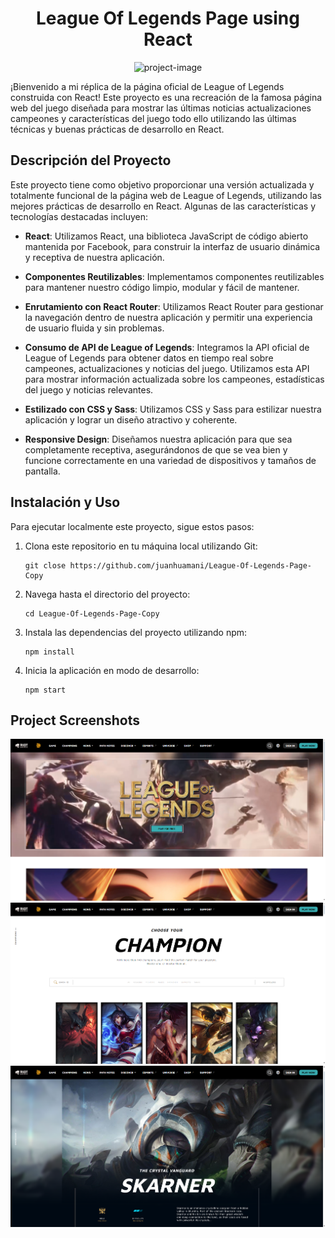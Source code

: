 <h1 align="center" id="title">League Of Legends Page using React</h1>

<p align="center"><img src="https://logos-world.net/wp-content/uploads/2020/11/League-of-Legends-Logo.png" alt="project-image"></p>

<p id="description">¡Bienvenido a mi réplica de la página oficial de League of Legends construida con React! Este proyecto es una recreación de la famosa página web del juego diseñada para mostrar las últimas noticias actualizaciones campeones y características del juego todo ello utilizando las últimas técnicas y buenas prácticas de desarrollo en React.</p>

## Descripción del Proyecto

Este proyecto tiene como objetivo proporcionar una versión actualizada y totalmente funcional de la página web de League of Legends, utilizando las mejores prácticas de desarrollo en React. Algunas de las características y tecnologías destacadas incluyen:

- **React**: Utilizamos React, una biblioteca JavaScript de código abierto mantenida por Facebook, para construir la interfaz de usuario dinámica y receptiva de nuestra aplicación.

- **Componentes Reutilizables**: Implementamos componentes reutilizables para mantener nuestro código limpio, modular y fácil de mantener.

- **Enrutamiento con React Router**: Utilizamos React Router para gestionar la navegación dentro de nuestra aplicación y permitir una experiencia de usuario fluida y sin problemas.

- **Consumo de API de League of Legends**: Integramos la API oficial de League of Legends para obtener datos en tiempo real sobre campeones, actualizaciones y noticias del juego. Utilizamos esta API para mostrar información actualizada sobre los campeones, estadísticas del juego y noticias relevantes.

- **Estilizado con CSS y Sass**: Utilizamos CSS y Sass para estilizar nuestra aplicación y lograr un diseño atractivo y coherente.

- **Responsive Design**: Diseñamos nuestra aplicación para que sea completamente receptiva, asegurándonos de que se vea bien y funcione correctamente en una variedad de dispositivos y tamaños de pantalla.

## Instalación y Uso

Para ejecutar localmente este proyecto, sigue estos pasos:

1. Clona este repositorio en tu máquina local utilizando Git:
   ```
   git close https://github.com/juanhuamani/League-Of-Legends-Page-Copy
2. Navega hasta el directorio del proyecto:
   ```
   cd League-Of-Legends-Page-Copy
3. Instala las dependencias del proyecto utilizando npm:
   ```
   npm install
4. Inicia la aplicación en modo de desarrollo:
   ```
   npm start
## Project Screenshots

![App Screenshot](./capturas/LolCapture1.png)
![App Screenshot](./capturas/LolCapture2.png)
![App Screenshot](./capturas/LolCapture3.png)
